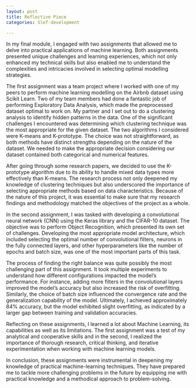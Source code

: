 ```yaml
---
layout: post
title: Reflective Piece
categories: Slef-development

---
```

In my final module, I engaged with two assignments that allowed me to delve into practical applications of machine learning. Both assignments presented unique challenges and learning experiences, which not only enhanced my technical skills but also enabled me to understand the complexities and intricacies involved in selecting optimal modelling strategies.

The first assignment was a team project where I worked with one of my peers to perform machine learning modelling on the Airbnb dataset using Scikit Learn. Two of my team members had done a fantastic job of performing Exploratory Data Analysis, which made the preprocessed dataset optimal to work on. My partner and I set out to do a clustering analysis to identify hidden patterns in the data. One of the significant challenges I encountered was determining which clustering technique was the most appropriate for the given dataset. The two algorithms I considered were K-means and K-prototype. The choice was not straightforward, as both methods have distinct strengths depending on the nature of the dataset. We needed to make the appropriate decision considering our dataset contained both categorical and numerical features.

After going through some research papers, we decided to use the K-prototype algorithm due to its ability to handle mixed data types more effectively than K-means. The research process not only deepened my knowledge of clustering techniques but also underscored the importance of selecting appropriate methods based on data characteristics. Because of the nature of this project, it was essential to make sure that my research findings and methodology matched the objectives of the project as a whole.

In the second assignment, I was tasked with developing a convolutional neural network (CNN) using the Keras library and the CIFAR-10 dataset. The objective was to perform Object Recognition, which presented its own set of challenges. Developing the most appropriate model architecture, which included selecting the optimal number of convolutional filters, neurons in the fully connected layers, and other hyperparameters like the number of epochs and batch size, was one of the most important parts of this task.

The process of finding the right balance was quite possibly the most challenging part of this assignment. It took multiple experiments to understand how different configurations impacted the model’s performance. For instance, adding more filters in the convolutional layers improved the model’s accuracy but also increased the risk of overfitting. Similarly, the choice of batch size influenced the convergence rate and the generalization capability of the model. Ultimately, I achieved approximately 84% accuracy, but the model exhibited slight overfitting, as indicated by a larger gap between training and validation accuracies.

Reflecting on these assignments, I learned a lot about Machine Learning, its capabilities as well as its limitations. The first assignment was a test of my analytical and cooperative skills and in the second, I realized the importance of thorough research, critical thinking, and iterative experimentation when working with machine learning models.

In conclusion, these assignments were instrumental in deepening my knowledge of practical machine-learning techniques. They have prepared me to tackle more challenging problems in the future by equipping me with practical knowledge and a methodical approach to problem-solving.



